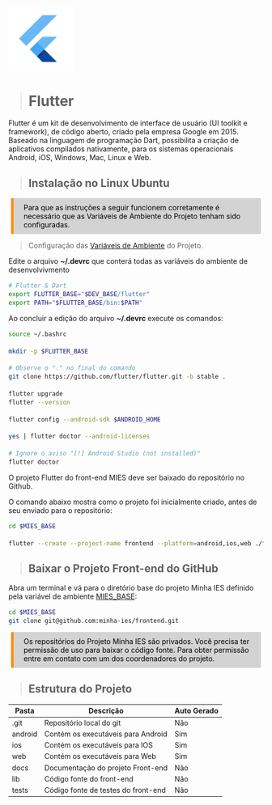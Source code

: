 <p><img src="../images/flutter.svg" width=128 /></p>

># **Flutter**

Flutter é um kit de desenvolvimento de interface de usuário (UI toolkit e framework), de código aberto, criado pela empresa Google em 2015. Baseado na linguagem de programação Dart, possibilita a criação de aplicativos compilados nativamente, para os sistemas operacionais Android, iOS, Windows, Mac, Linux e Web.

> ## Instalação no Linux Ubuntu

<div style="color: black; background-color: lightgrey; margin: 10px 5px; vertical-align: middle; padding:10px 10px 10px 20px; border-radius: 2px; border-left: 5px solid darkorange">
Para que as instruções a seguir funcionem corretamente é necessário que as Variáveis de Ambiente do Projeto tenham sido configuradas.
</div>

> Configuração das [Variáveis de Ambiente](../common/env.md) do Projeto.

Edite o arquivo **~/.devrc** que conterá todas as variáveis do ambiente de desenvolvivmento
~~~bash
# Flutter & Dart
export FLUTTER_BASE="$DEV_BASE/flutter"
export PATH="$FLUTTER_BASE/bin:$PATH"
~~~

Ao concluir a edição do arquivo **~/.devrc** execute os comandos:
~~~bash
source ~/.bashrc

mkdir -p $FLUTTER_BASE

# Observe o "." no final do comando
git clone https://github.com/flutter/flutter.git -b stable .

flutter upgrade
flutter --version

flutter config --android-sdk $ANDROID_HOME

yes | flutter doctor --android-licenses

# Ignore o aviso "[!] Android Studio (not installed)"
flutter doctor
~~~

O projeto Flutter do front-end MIES deve ser baixado do repositório no Github.

O comando abaixo mostra como o projeto foi inicialmente criado, antes de seu enviado para o repositório:
~~~bash
cd $MIES_BASE

flutter --create --project-name frontend --platform=android,ios,web ./frontend
~~~

> ## Baixar o Projeto Front-end do GitHub

Abra um terminal e vá para o diretório base do projeto Minha IES definido pela variável de ambiente [MIES_BASE](../common/env.md):
~~~bash
cd $MIES_BASE
git clone git@github.com:minha-ies/frontend.git
~~~

<div style="color: black; background-color: lightgrey; margin: 10px 5px; vertical-align: middle; padding:10px 10px 10px 20px; border-radius: 2px; border-left: 5px solid darkorange">
Os repositórios do Projeto Minha IES são privados. Você precisa ter permissão de uso para baixar o código fonte.
Para obter permissão entre em contato com um dos coordenadores do projeto.
</div>

> ## Estrutura do Projeto

| Pasta    | Descrição | Auto Gerado |
|----------|-----------|-------------|
|.git      | Repositório local do git | Não |
| android  | Contém os executáveis para Android | Sim |
| ios      | Contém os executáveis para IOS | Sim |
| web      | Contém os executáveis para Web | Sim |
| docs     | Documentação do projeto Front-end | Não |
| lib      | Código fonte do front-end | Não |
| tests    | Código fonte de testes do front-end | Não |
